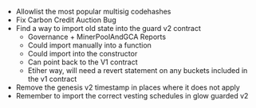 
* Allowlist the most popular multisig codehashes
* Fix Carbon Credit Auction Bug
* Find a way to import old state into the guard v2 contract
    * Governance + MinerPoolAndGCA Reports
    * Could import manually into a function
    * Could import into the constructor
    * Can point back to the V1 contract 
    * Etiher way, will need a revert statement on any buckets included in the v1 contract
* Remove the genesis v2 timestamp in places where it does not apply
* Remember to import the correct vesting schedules in glow guarded v2